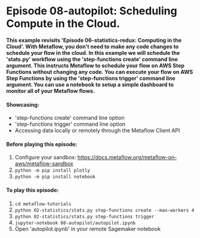 # Episode 08-autopilot: Scheduling Compute in the Cloud.

**This example revisits 'Episode 06-statistics-redux: Computing in the Cloud'. 
With Metaflow, you don't need to make any code changes to schedule your flow
in the cloud. In this example we will schedule the 'stats.py' workflow
using the 'step-functions create' command line argument. This instructs 
Metaflow to schedule your flow on AWS Step Functions without changing any code. 
You can execute your flow on AWS Step Functions by using the 
'step-functions trigger' command line argument. You can use a notebook to setup
a simple dashboard to monitor all of your Metaflow flows.**

#### Showcasing:
- 'step-functions create' command line option
- 'step-functions trigger' command line option
- Accessing data locally or remotely through the Metaflow Client API

#### Before playing this episode:
1. Configure your sandbox: https://docs.metaflow.org/metaflow-on-aws/metaflow-sandbox
2. ```python -m pip install plotly```
3. ```python -m pip install notebook```

#### To play this episode:
1. ```cd metaflow-tutorials```
2. ```python 02-statistics/stats.py step-functions create --max-workers 4```
3. ```python 02-statistics/stats.py step-functions trigger```
4. ```jupyter-notebook 08-autopilot/autopilot.ipynb```
5. Open 'autopilot.ipynb' in your remote Sagemaker notebook
